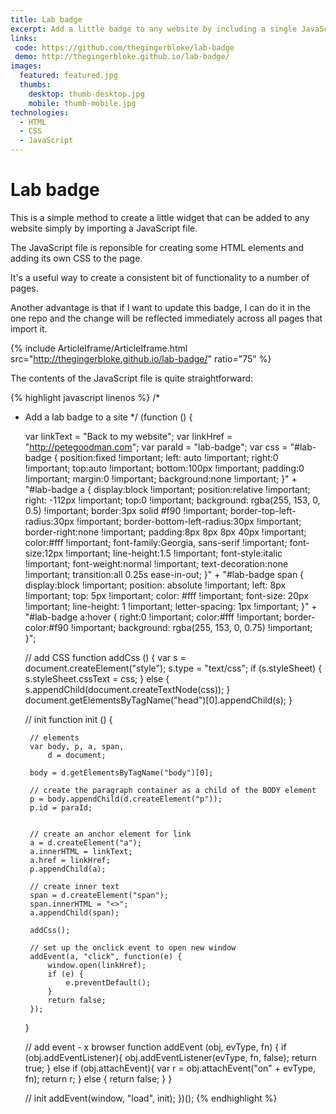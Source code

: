 ```yaml
---
title: Lab badge
excerpt: Add a little badge to any website by including a single JavaScript file
links:
 code: https://github.com/thegingerbloke/lab-badge
 demo: http://thegingerbloke.github.io/lab-badge/
images:
  featured: featured.jpg
  thumbs:
    desktop: thumb-desktop.jpg
    mobile: thumb-mobile.jpg
technologies:
  - HTML
  - CSS
  - JavaScript
---
```


# Lab badge

This is a simple method to create a little widget that can be added to any website simply by importing a JavaScript file.

The JavaScript file is reponsible for creating some HTML elements and adding its own CSS to the page.

It's a useful way to create a consistent bit of functionality to a number of pages.

Another advantage is that if I want to update this badge, I can do it in the one repo and the change will be reflected immediately across all pages that import it.

{% include ArticleIframe/ArticleIframe.html src="http://thegingerbloke.github.io/lab-badge/" ratio="75" %}

The contents of the JavaScript file is quite straightforward:

{% highlight javascript linenos %}
/*
 * Add a lab badge to a site
 */
(function () {

    var linkText = "Back to my website";
    var linkHref = "http://petegoodman.com";
    var paraId = "lab-badge";
    var css = "#lab-badge { position:fixed !important; left: auto !important; right:0 !important; top:auto !important; bottom:100px !important; padding:0 !important; margin:0 !important; background:none !important; }" +
            "#lab-badge a { display:block !important; position:relative !important; right: -112px !important; top:0 !important; background: rgba(255, 153, 0, 0.5) !important; border:3px solid #f90 !important; border-top-left-radius:30px !important; border-bottom-left-radius:30px !important; border-right:none !important; padding:8px 8px 8px 40px !important; color:#fff !important; font-family:Georgia, sans-serif !important; font-size:12px !important; line-height:1.5 !important; font-style:italic !important; font-weight:normal !important; text-decoration:none !important; transition:all 0.25s ease-in-out; }" +
            "#lab-badge span { display:block !important; position: absolute !important; left: 8px !important; top: 5px !important; color: #fff !important; font-size: 20px !important; line-height: 1 !important; letter-spacing: 1px !important; }" +
            "#lab-badge a:hover { right:0 !important; color:#fff !important; border-color:#f90 !important; background: rgba(255, 153, 0, 0.75) !important;  }";

    // add CSS
    function addCss () {
        var s = document.createElement("style");
        s.type = "text/css";
        if (s.styleSheet) {
            s.styleSheet.cssText = css;
        } else {
            s.appendChild(document.createTextNode(css));
        }
        document.getElementsByTagName("head")[0].appendChild(s);
    }

    // init
    function init () {

        // elements
        var body, p, a, span,
            d = document;

        body = d.getElementsByTagName("body")[0];

        // create the paragraph container as a child of the BODY element
        p = body.appendChild(d.createElement("p"));
        p.id = paraId;


        // create an anchor element for link
        a = d.createElement("a");
        a.innerHTML = linkText;
        a.href = linkHref;
        p.appendChild(a);

        // create inner text
        span = d.createElement("span");
        span.innerHTML = "<>";
        a.appendChild(span);

        addCss();

        // set up the onclick event to open new window
        addEvent(a, "click", function(e) {
            window.open(linkHref);
            if (e) {
                e.preventDefault();
            }
            return false;
        });
    }

    // add event - x browser
    function addEvent (obj, evType, fn) {
        if (obj.addEventListener){
            obj.addEventListener(evType, fn, false);
            return true;
        } else if (obj.attachEvent){
            var r = obj.attachEvent("on" + evType, fn);
            return r;
        } else {
            return false;
        }
    }

    // init
    addEvent(window, "load", init);
})();
{% endhighlight %}
